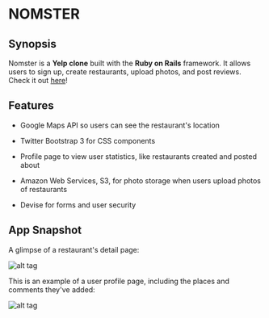 # NOMSTER

## Synopsis

Nomster is a **Yelp clone** built with the **Ruby on Rails** framework. It allows users to sign up, create restaurants, upload photos, and post reviews. Check it out [here](http://nomster-rosie-highsmith.herokuapp.com/)!

## Features

- Google Maps API so users can see the restaurant's location

- Twitter Bootstrap 3 for CSS components

- Profile page to view user statistics, like restaurants created and posted about

- Amazon Web Services, S3, for photo storage when users upload photos of restaurants

- Devise for forms and user security

## App Snapshot

A glimpse of a restaurant's detail page:

![alt tag](http://i.imgur.com/JzrWBfh.png)

This is an example of a user profile page, including the places and comments they've added:

![alt tag](http://i.imgur.com/Spew9wj.png)

